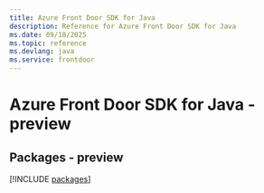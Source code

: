 ```yaml
---
title: Azure Front Door SDK for Java
description: Reference for Azure Front Door SDK for Java
ms.date: 09/18/2025
ms.topic: reference
ms.devlang: java
ms.service: frontdoor
---
```

# Azure Front Door SDK for Java - preview
## Packages - preview
[!INCLUDE [packages](front-door-index.md)]